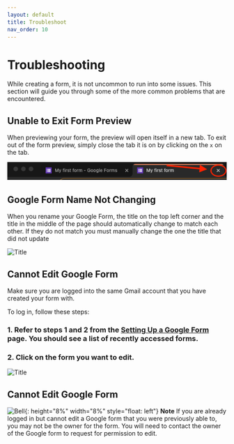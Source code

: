 ```yaml
---
layout: default
title: Troubleshoot
nav_order: 10
---
```


# Troubleshooting

While creating a form, it is not uncommon to run into some issues. This section will guide you through some of the more common problems that are encountered.

## Unable to Exit Form Preview

When previewing your form, the preview will open itself in a new tab. To exit out of the form preview, simply close the tab it is on by clicking on the `x` on the tab.

![Exit Tab](./images/troubleshooting/closeTab.png)

## Google Form Name Not Changing

When you rename your Google Form, the title on the top left corner and the title in the middle of the page should automatically change to match each other. If they do not match you must manually change the one the title that did not update

![Title](https://github.com/kevtrng/Google-Forms-Guide/blob/gh-pages/docs/images/troubleshooting/Title.png?raw=true)

## Cannot Edit Google Form

Make sure you are logged into the same Gmail account that you have created your form with. 

To log in, follow these steps:

### 1. Refer to steps 1 and 2 from the [Setting Up a Google Form](./settingUpGoogleForm/settingUpGoogleForm.md) page. You should see a list of recently accessed forms.

### 2. Click on the form you want to edit.

![Title](https://github.com/kevtrng/Google-Forms-Guide/blob/gh-pages/docs/images/troubleshooting/recentForms.png?raw=true)

## Cannot Edit Google Form
![Bell](https://github.com/kevtrng/Google-Forms-Guide/blob/gh-pages/docs/images/icons/bell.png?raw=true){: height="8%" width="8%" style="float: left"}
**Note** If you are already logged in but cannot edit a Google form that you were previously able to, you may not be the owner for the form. You will need to contact the owner of the Google form to request for permission to edit.